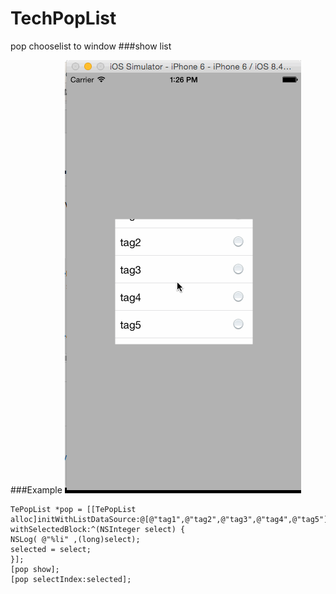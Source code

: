 # TechPopList
pop chooselist to window
###show list 

###Example
![Screenshot of  Example](gif/123.gif)


```objc
TePopList *pop = [[TePopList alloc]initWithListDataSource:@[@"tag1",@"tag2",@"tag3",@"tag4",@"tag5"] withSelectedBlock:^(NSInteger select) {
NSLog( @"%li" ,(long)select);
selected = select;
}];
[pop show];
[pop selectIndex:selected];
```

